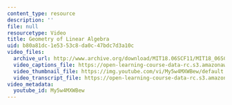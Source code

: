 ```yaml
---
content_type: resource
description: ''
file: null
resourcetype: Video
title: Geometry of Linear Algebra
uid: b80a81dc-1e53-53c8-da0c-47bdc7d3a10c
video_files:
  archive_url: http://www.archive.org/download/MIT18.06SCF11/MIT18_06SC_110609_L2_300k.mp4
  video_captions_file: https://open-learning-course-data-rc.s3.amazonaws.com/18-06sc-linear-algebra-fall-2011/e8095a8697105b98947071752b206541_My5w4MXWBew.vtt
  video_thumbnail_file: https://img.youtube.com/vi/My5w4MXWBew/default.jpg
  video_transcript_file: https://open-learning-course-data-rc.s3.amazonaws.com/18-06sc-linear-algebra-fall-2011/e9f8e448838a42ea9a9e5dd9ab6628b8_My5w4MXWBew.pdf
video_metadata:
  youtube_id: My5w4MXWBew
---
```

